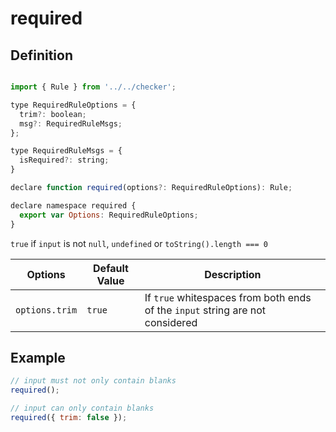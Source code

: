 # required

<!--- #RUN OUTPUT echo -e "## Definition\n\n\`\`\`js\n$(cat $(basename "$PWD").d.ts)\n\`\`\`" -->
<!--- #ECHO OUTPUT { -->
## Definition

```js

import { Rule } from '../../checker';

type RequiredRuleOptions = {
  trim?: boolean;
  msg?: RequiredRuleMsgs;
};

type RequiredRuleMsgs = {
  isRequired?: string;
}

declare function required(options?: RequiredRuleOptions): Rule;

declare namespace required {
  export var Options: RequiredRuleOptions;
}
```
<!--- #ECHO } -->

`true` if `input` is not `null`, `undefined` or `toString().length === 0`

| Options        | Default Value | Description                                                                   |
| -------------- | ------------- | ----------------------------------------------------------------------------- |
| `options.trim` | `true`        | If `true` whitespaces from both ends of the `input` string are not considered |

## Example

```js
// input must not only contain blanks
required();

// input can only contain blanks
required({ trim: false });
```
